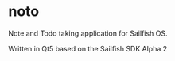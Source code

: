 noto
====

Note and Todo taking application for Sailfish OS.

Written in Qt5 based on the Sailfish SDK Alpha 2
